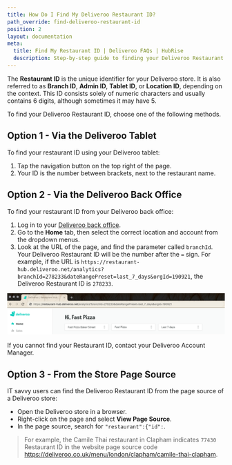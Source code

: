 ```yaml
---
title: How Do I Find My Deliveroo Restaurant ID?
path_override: find-deliveroo-restaurant-id
position: 2
layout: documentation
meta:
  title: Find My Restaurant ID | Deliveroo FAQs | HubRise
  description: Step-by-step guide to finding your Deliveroo Restaurant ID. This ID is necessary for connecting your Deliveroo store to HubRise and your EPOS.
---
```


The **Restaurant ID** is the unique identifier for your Deliveroo store. It is also referred to as **Branch ID**, **Admin ID**, **Tablet ID**, or **Location ID**, depending on the context. This ID consists solely of numeric characters and usually contains 6 digits, although sometimes it may have 5.

To find your Deliveroo Restaurant ID, choose one of the following methods.

## Option 1 - Via the Deliveroo Tablet

To find your restaurant ID using your Deliveroo tablet:

1. Tap the navigation button on the top right of the page.
1. Your ID is the number between brackets, next to the restaurant name.

## Option 2 - Via the Deliveroo Back Office

To find your restaurant ID from your Deliveroo back office:

1. Log in to your [Deliveroo back office](https://restaurant-hub.deliveroo.net/).
1. Go to the **Home** tab, then select the correct location and account from the dropdown menus.
1. Look at the URL of the page, and find the parameter called `branchId`. Your Deliveroo Restaurant ID will be the number after the `=` sign. For example, if the URL is `https://restaurant-hub.deliveroo.net/analytics?branchId=278233&dateRangePreset=last_7_days&orgId=190921`, the Deliveroo Restaurant ID is `278233`.

![Deliveroo Restaurant ID in the URL of the back office](./images/011-deliveroo-branchid.png)

If you cannot find your Restaurant ID, contact your Deliveroo Account Manager.

## Option 3 - From the Store Page Source

IT savvy users can find the Deliveroo Restaurant ID from the page source of a Deliveroo store:

- Open the Deliveroo store in a browser.
- Right-click on the page and select **View Page Source**.
- In the page source, search for `"restaurant":{"id":`.

> For example, the Camile Thai restaurant in Clapham indicates `77430` Restaurant ID in the website page source code https://deliveroo.co.uk/menu/london/clapham/camile-thai-clapham.
